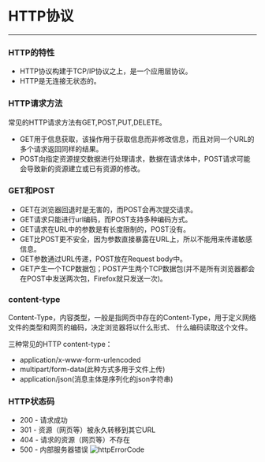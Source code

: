 # HTTP协议
---

### HTTP的特性
* HTTP协议构建于TCP/IP协议之上，是一个应用层协议。
* HTTP是无连接无状态的。

### HTTP请求方法
常见的HTTP请求方法有GET,POST,PUT,DELETE。
* GET用于信息获取，该操作用于获取信息而非修改信息，而且对同一个URL的多个请求返回同样的结果。
* POST向指定资源提交数据进行处理请求，数据在请求体中，POST请求可能会导致新的资源建立或已有资源的修改。

### GET和POST
* GET在浏览器回退时是无害的，而POST会再次提交请求。
* GET请求只能进行url编码，而POST支持多种编码方式。
* GET请求在URL中的参数是有长度限制的，POST没有。
* GET比POST更不安全，因为参数直接暴露在URL上，所以不能用来传递敏感信息。
* GET参数通过URL传递，POST放在Request body中。
* GET产生一个TCP数据包；POST产生两个TCP数据包(并不是所有浏览器都会在POST中发送两次包，Firefox就只发送一次)。

### content-type
Content-Type，内容类型，一般是指网页中存在的Content-Type，用于定义网络文件的类型和网页的编码，决定浏览器将以什么形式、
什么编码读取这个文件。

三种常见的HTTP content-type：
* application/x-www-form-urlencoded
* multipart/form-data(此种方式多用于文件上传)
* application/json(消息主体是序列化的json字符串)

### HTTP状态码
* 200 - 请求成功
* 301 - 资源（网页等）被永久转移到其它URL
* 404 - 请求的资源（网页等）不存在
* 500 - 内部服务器错误
![httpErrorCode](/img/httpErrorCode.png)
